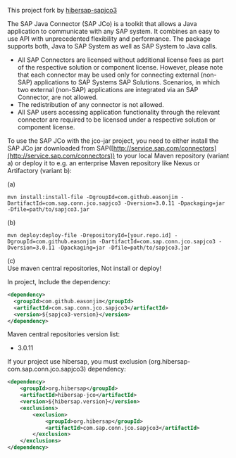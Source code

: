 This project fork by [hibersap-sapjco3](https://github.com/hibersap/hibersap-sapjco3)  

The SAP Java Connector (SAP JCo) is a toolkit that allows a Java application to communicate with any SAP system.
It combines an easy to use API with unprecedented flexibility and performance. The package supports both, Java
to SAP System as well as SAP System to Java calls.

-   All SAP Connectors are licensed without additional license fees as part of the respective solution or component license.
    However, please note that each connector may be used only for connecting external (non-SAP) applications to SAP Systems
    SAP Solutions. Scenarios, in which two external (non-SAP) applications are integrated via an SAP Connector, are not allowed.
-   The redistribution of any connector is not allowed.
-   All SAP users accessing application functionality through the relevant connector are required to be licensed under a
    respective solution or component license.

To use the SAP JCo with the jco-jar project, you need to either install the SAP JCo jar downloaded from SAP([http://service.sap.com/connectors](http://service.sap.com/connectors)) to your local
Maven repository (variant a) or deploy it to e.g. an enterprise Maven repository like Nexus or Artifactory (variant b):

(a) 
```shell
mvn install:install-file -DgroupId=com.github.easonjim -DartifactId=com.sap.conn.jco.sapjco3 -Dversion=3.0.11 -Dpackaging=jar -Dfile=path/to/sapjco3.jar  
```
(b) 
```shell
mvn deploy:deploy-file -DrepositoryId=[your.repo.id] -DgroupId=com.github.easonjim -DartifactId=com.sap.conn.jco.sapjco3 -Dversion=3.0.11 -Dpackaging=jar -Dfile=path/to/sapjco3.jar
```
(c)   
Use maven central repositories, Not install or deploy!  

In project, Include the dependency:
```xml
<dependency>
  <groupId>com.github.easonjim</groupId>
  <artifactId>com.sap.conn.jco.sapjco3</artifactId>
  <version>${sapjco3-version}</version>
</dependency>
```
Maven central repositories version list:
* 3.0.11

If your project use hibersap, you must exclusion (org.hibersap-com.sap.conn.jco.sapjco3) dependency:
```xml
<dependency>
	<groupId>org.hibersap</groupId>
	<artifactId>hibersap-jco</artifactId>
	<version>${hibersap.version}</version>
	<exclusions>
		<exclusion>
			<groupId>org.hibersap</groupId>
			<artifactId>com.sap.conn.jco.sapjco3</artifactId>
		</exclusion>
	</exclusions>
</dependency>
```